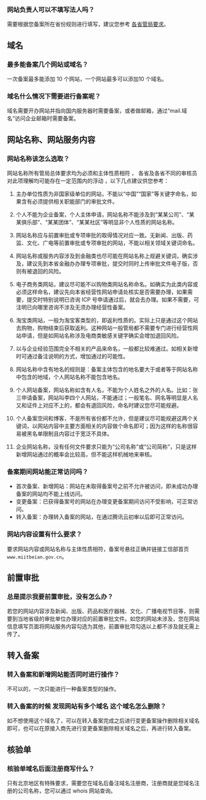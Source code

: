 ### 网站负责人可以不填写法人吗？

需要根据您备案所在省份规则进行填写，建议您参考 [各省管局要求](https://cloud.tencent.com/document/product/243/3474)。

## 域名

### 最多能备案几个网站或域名？
一次备案最多能添加 10 个网站，一个网站最多可以添加10 个域名。
### 域名什么情况下需要进行备案呢？
域名需要开办网站并指向国内服务器时需要备案，或者做邮箱，通过“mail.域名”访问企业邮箱时需要备案。
## 网站名称、网站服务内容
### 网站名称该怎么选取？
网站名称所有管局总体要求均为必须和主体性质相符 ， 各省及各省不同的审核员对此项理解均可能存在一定范围内的浮动 ，以下几点建议供您参考：
1. 主办单位性质为非国家级单位的网站，不能以“中国”“国家”等关键字命名，如果含有必须提供相关职能部门的审批文件。

2. 个人不能为企业备案，个人主体申请，网站名称不能涉及到“某某公司”、“某某俱乐部”、“某某团体”、“某某社区”等明显非个人性质的网站名称。

3. 网站名称应与前置审批或专项审批的取得情况对应一致。无新闻、出版、药监、文化、广电等前置审批或专项审批的网站，不能以相关领域关键词命名。

4. 网站名称或服务内容涉及到金融类也尽可能在网站名称上规避关键词，确实涉及，建议先到本省金融办办理专项审批，提交时同时上传审批文件电子版，否则有被退回的风险。

5. 电子商务类网站，建议尽可能不以购物类网站名称命名。如确实为此类内容或必须这样命名，建议先向本省经营性网站申请处核实是否需要办理，如果需要，提交时特别说明已咨询 ICP 号申请通过后，就会去办理。如果不需要，可注明已向哪里咨询不涉及无须办理经营性备案。

6. 淘宝类网站，一般为淘宝客类型的，即返利性质的。实际上只是通过这个网站去购物，购物结束后获取返利。这种网站一般管局都不需要专门进行经营性网站申请，但是如网站名称涉及电商类敏感关键字确实会增加退回风险。

7. 以与企业经验范围完全不相关的产品来命名，一般都比较难通过。如相关新增时可通过备注说明的方式，增加通过的可能性。

8. 网站名称中含有地名的规则是：备案主体包含的地名要大于或者等于网站名称中包含的地域，个人网站名称不能包含地名。

9. 个人网站备案，网站名称如含有人名，不能为个人姓名之外的人名。比如：张三申请备案，网站叫李四个人网站，不能通过；一般笔名、网名等明显是人名又和证件上对应不上的，都会有退回风险，命名时建议您尽可能规避。

10. 个人备案空间和博客，不是所有省份都不允许，但是建议尽可能规避这两个关键词，以网站内容中主要方面相关的内容做个命名即可；因为这样的名称很容易被黑名单限制且内容过于宽泛不具体。

11. 企业网站名称，没有任何文件要求只能为“公司名称”或“公司简称”，只是这样新增网站通过的概率会比较高，但不能这样机械地来审核。

### 备案期间网站能正常访问吗？
- 首次备案、新增网站：网站在未取得备案号之前不允许被访问，即未成功办理备案的网站均不能上线访问。
- 变更备案：已获得备案号的网站在办理变更备案期间访问不受影响，可正常访问。
- 转入备案：办理转入备案的网站，在通过腾讯云初审以后即可正常访问。

### 网站内容设置有什么要求？
要求网站内容或网站名称与主体性质相符，备案号悬挂正确并链接工信部首页`www.miitbeian.gov.cn`。

## 前置审批
### 总是提示我要前置审批，没有怎么办？

若您的网站内容涉及新闻、出版、药品和医疗器械、文化、广播电视节目等，则需要到当地省级的审批单位办理对应的前置审批文件。如您的网站未涉及，您在网站信息填写页面将网站服务内容勾选为其他，前置审批项勾选以上都不涉及就无需上传了。

## 转入备案

### 转入备案和新增网站能否同时进行操作？

不可以的，一次只能进行一种备案类型的操作。

### 转入备案的时候 发现网站有多个域名 这个域名怎么删除？

如不想使用这个域名了，可以在转入备案完成之后进行变更备案操作删除相关域名即可，也可以在原接入商先进行变更备案删除相关域名之后，再进行转入备案。

## 核验单

### 核验单域名后面注册商写什么？

只有北京地区有特殊要求，需要您在域名后备注域名注册商，注册商就是您域名注册的公司名称，您可以通过 whois 网站查询。